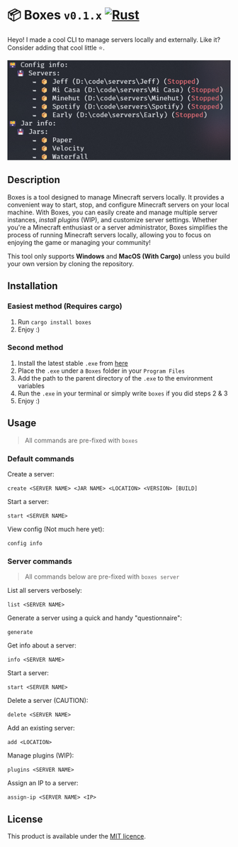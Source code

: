 # 📦 Boxes `v0.1.x` [![Rust](https://github.com/Azuyamat/Boxes/actions/workflows/rust.yml/badge.svg)](https://github.com/Azuyamat/Boxes/actions/workflows/rust.yml)

Heyo! I made a cool CLI to manage servers locally and externally. Like it? Consider adding that cool little ⭐. 

![Preview](images/preview.png)

## Description
Boxes is a tool designed to manage Minecraft servers locally. It provides a convenient way to start, stop, and configure Minecraft servers on your local machine. With Boxes, you can easily create and manage multiple server instances, *install plugins* (WIP), and customize server settings. Whether you're a Minecraft enthusiast or a server administrator, Boxes simplifies the process of running Minecraft servers locally, allowing you to focus on enjoying the game or managing your community!

This tool only supports **Windows** and **MacOS (With Cargo)** unless you build your own version by cloning the repository.


## Installation

### Easiest method (Requires cargo)

1. Run `cargo install boxes`
2. Enjoy :)

### Second method

1. Install the latest stable `.exe` from [here](https://github.com/Azuyamat/Boxes/releases/latest)
2. Place the `.exe` under a `Boxes` folder in your `Program Files`
3. Add the path to the parent directory of the `.exe` to the environment variables
4. Run the `.exe` in your terminal or simply write `boxes` if you did steps 2 & 3
5. Enjoy :)

## Usage

> All commands are pre-fixed with `boxes`

### Default commands

Create a server:

`create <SERVER NAME> <JAR NAME> <LOCATION> <VERSION> [BUILD]`

Start a server:

`start <SERVER NAME>`

View config (Not much here yet):

`config info`

### Server commands

> All commands below are pre-fixed with `boxes server`

List all servers verbosely:

`list <SERVER NAME>`

Generate a server using a quick and handy "questionnaire":

`generate`

Get info about a server:

`info <SERVER NAME>`

Start a server:

`start <SERVER NAME>`

Delete a server (CAUTION):

`delete <SERVER NAME>`

Add an existing server:

`add <LOCATION>`

Manage plugins (WIP):

`plugins <SERVER NAME>`

Assign an IP to a server:

`assign-ip <SERVER NAME> <IP>`

## License

This product is available under the [MIT licence](https://opensource.org/licenses/MIT).
